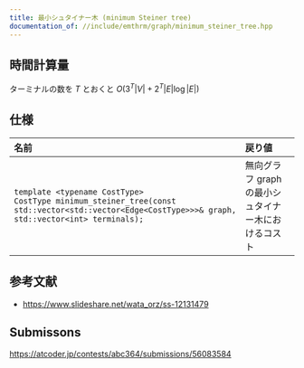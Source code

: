 ```yaml
---
title: 最小シュタイナー木 (minimum Steiner tree)
documentation_of: //include/emthrm/graph/minimum_steiner_tree.hpp
---
```



## 時間計算量

ターミナルの数を $T$ とおくと $O(3^T \lvert V \rvert + 2^T \lvert E \rvert \log{\lvert E \rvert})$


## 仕様

|名前|戻り値|
|:--|:--|
|`template <typename CostType>`<br>`CostType minimum_steiner_tree(const std::vector<std::vector<Edge<CostType>>>& graph, std::vector<int> terminals);`|無向グラフ $\mathrm{graph}$ の最小シュタイナー木におけるコスト|


## 参考文献

- https://www.slideshare.net/wata_orz/ss-12131479


## Submissons

https://atcoder.jp/contests/abc364/submissions/56083584
